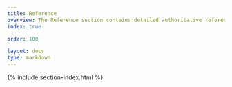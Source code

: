 ```yaml
---
title: Reference
overview: The Reference section contains detailed authoritative reference material such as command-line options, configuration options, and API calling parameters.
index: true

order: 100

layout: docs
type: markdown
---
```


{% include section-index.html %}
